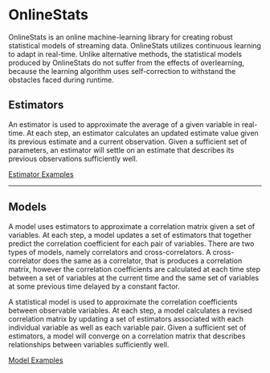 # OnlineStats

OnlineStats is an online machine-learning library for creating robust statistical models of streaming data. OnlineStats utilizes continuous learning to adapt in real-time. Unlike alternative methods, the statistical models produced by OnlineStats do not suffer from the effects of overlearning, because the learning algorithm uses self-correction to withstand the obstacles faced during runtime.

## Estimators

An estimator is used to approximate the average of a given variable in real-time. At each step, an estimator calculates an updated estimate value given its previous estimate and a current observation. Given a sufficient set of parameters, an estimator will settle on an estimate that describes its previous observations sufficiently well.

[Estimator Examples](https://github.com/CarsonScott/onlinestats/blob/master/ESTIMATOR_EXAMPLES.MD)

---

## Models

A model uses estimators to approximate a correlation matrix given a set of variables. At each step, a model updates a set of estimators that together predict the correlation coefficient for each pair of variables. There are two types of models, namely correlators and cross-correlators. A cross-correlator does the same as a correlator, that is produces a correlation matrix, however the correlation coefficients are calculated at each time step between a set of variables at the current time and the same set of variables at some previous time delayed by a constant factor.

A statistical model is used to approximate the correlation coefficients between observable variables. At each step, a model calculates a revised correlation matrix by updating a set of estimators associated with each individual variable as well as each variable pair. Given a sufficient set of estimators, a model will converge on a correlation matrix that describes relationships between variables sufficiently well.

[Model Examples](https://github.com/CarsonScott/onlinestats/blob/master/MODEL_EXAMPLES.MD)

